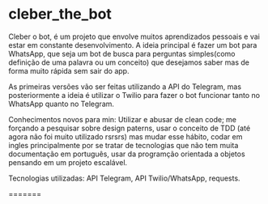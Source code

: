 # cleber_the_bot

Cleber o bot, é um projeto que envolve muitos aprendizados pessoais e vai estar em constante desenvolvimento.
A ideia principal é fazer um bot para WhatsApp, que seja um bot de busca para perguntas simples(como definição de uma palavra ou um conceito) que desejamos saber mas de forma muito rápida sem sair do app.

As primeiras versões vão ser feitas utilizando a API do Telegram, mas posteriormente a ideia é utilizar o Twilio para fazer o bot funcionar tanto no WhatsApp quanto no Telegram.

Conhecimentos novos para min: Utilizar e abusar de clean code; me forçando a pesquisar sobre design paterns, usar o conceito de TDD (até agora não foi muito utilizado rsrsrs) mas mudar esse hábito, codar em ingles principalmente por se tratar de tecnologias que não tem muita documentação em português, usar da programção orientada a objetos pensando em um projeto escalável.

Tecnologias utilizadas: API Telegram, API Twilio/WhatsApp, requests.

=======